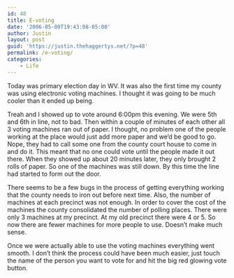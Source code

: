 ```yaml
---
id: 48
title: E-voting
date: '2006-05-09T19:43:08-05:00'
author: Justin
layout: post
guid: 'https://justin.thehaggertys.net/?p=48'
permalink: /e-voting/
categories:
    - Life
---
```


Today was primary election day in WV. It was also the first time my county was using electronic voting machines. I thought it was going to be much cooler than it ended up being.

Treah and I showed up to vote around 6:00pm this evening. We were 5th and 6th in line, not to bad. Then within a couple of minutes of each other all 3 voting machines ran out of paper. I thought, no problem one of the people working at the place would just add more paper and we’d be good to go. Nope, they had to call some one from the county court house to come in and do it. This meant that no one could vote until the people made it out there. When they showed up about 20 minutes later, they only brought 2 rolls of paper. So one of the machines was still down. By this time the line had started to form out the door.

There seems to be a few bugs in the process of getting everything working that the county needs to iron out before next time. Also, the number of machines at each precinct was not enough. In order to cover the cost of the machines the county consolidated the number of polling places. There were only 3 machines at my precinct. At my old precinct there were 4 or 5. So now there are fewer machines for more people to use. Doesn’t make much sense.

Once we were actually able to use the voting machines everything went smooth. I don’t think the process could have been much easier, just touch the name of the person you want to vote for and hit the big red glowing vote button.